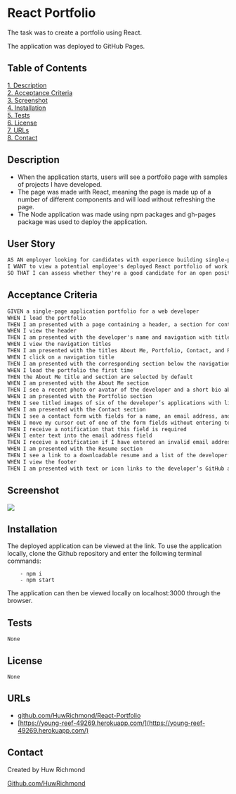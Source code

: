 # React Portfolio

The task was to create a portfolio using React.

The application was deployed to GitHub Pages.

## Table of Contents

[1. Description](#Description)  
[2. Acceptance Criteria](#Acceptance-Criteria)  
[3. Screenshot](#Screenshot)  
[4. Installation](#Installation)  
[5. Tests](#Tests)  
[6. License](#License)  
[7. URLs](#URLs)  
[8. Contact](#Contact)

## Description

- When the application starts, users will see a portfoilo page with samples of projects I have developed.
- The page was made with React, meaning the page is made up of a number of different components and will load without refreshing the page.
- The Node application was made using npm packages and gh-pages package was used to deploy the application.

## User Story

```md
AS AN employer looking for candidates with experience building single-page applications
I WANT to view a potential employee's deployed React portfolio of work samples
SO THAT I can assess whether they're a good candidate for an open position
```

## Acceptance Criteria

```md
GIVEN a single-page application portfolio for a web developer
WHEN I load the portfolio
THEN I am presented with a page containing a header, a section for content, and a footer
WHEN I view the header
THEN I am presented with the developer's name and navigation with titles corresponding to different sections of the portfolio
WHEN I view the navigation titles
THEN I am presented with the titles About Me, Portfolio, Contact, and Resume, and the title corresponding to the current section is highlighted
WHEN I click on a navigation title
THEN I am presented with the corresponding section below the navigation without the page reloading and that title is highlighted
WHEN I load the portfolio the first time
THEN the About Me title and section are selected by default
WHEN I am presented with the About Me section
THEN I see a recent photo or avatar of the developer and a short bio about them
WHEN I am presented with the Portfolio section
THEN I see titled images of six of the developer’s applications with links to both the deployed applications and the corresponding GitHub repositories
WHEN I am presented with the Contact section
THEN I see a contact form with fields for a name, an email address, and a message
WHEN I move my cursor out of one of the form fields without entering text
THEN I receive a notification that this field is required
WHEN I enter text into the email address field
THEN I receive a notification if I have entered an invalid email address
WHEN I am presented with the Resume section
THEN I see a link to a downloadable resume and a list of the developer’s proficiencies
WHEN I view the footer
THEN I am presented with text or icon links to the developer’s GitHub and LinkedIn profiles, and their profile on a third platform (Stack Overflow, Twitter)
```

## Screenshot

<img src="./assets/Screenshot.png">

## Installation

The deployed application can be viewed at the link. To use the application locally, clone the Github repository and enter the following terminal commands:

```
    - npm i
    - npm start
```

The application can then be viewed locally on localhost:3000 through the browser.

## Tests

    None

## License

    None

## URLs

- [github.com/HuwRichmond/React-Portfolio](https://github.com/HuwRichmond/React-Portfolio)
- [https://young-reef-49269.herokuapp.com/](https://young-reef-49269.herokuapp.com/)

## Contact

Created by Huw Richmond

[Github.com/HuwRichmond](https://github.com/HuwRichmond)
